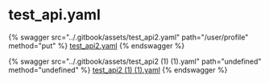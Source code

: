 # test_api.yaml

{% swagger src="../.gitbook/assets/test_api2.yaml" path="/user/profile" method="put" %}
[test_api2.yaml](../.gitbook/assets/test_api2.yaml)
{% endswagger %}

{% swagger src="../.gitbook/assets/test_api2 (1) (1).yaml" path="undefined" method="undefined" %}
[test_api2 (1) (1).yaml](<../.gitbook/assets/test_api2 (1) (1).yaml>)
{% endswagger %}
